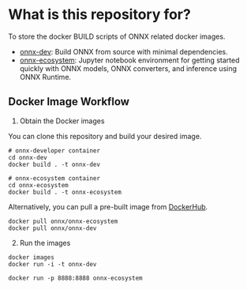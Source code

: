 # What is this repository for?

To store the docker BUILD scripts of ONNX related docker images.
- [onnx-dev](onnx-dev/Dockerfile): Build ONNX from source with minimal dependencies.
- [onnx-ecosystem](onnx-ecosystem): Jupyter notebook environment for getting started quickly with ONNX models, ONNX converters, and inference using ONNX Runtime.

## Docker Image Workflow

1. Obtain the Docker images

  You can clone this repository and build your desired image.
  ```
  # onnx-developer container
  cd onnx-dev
  docker build . -t onnx-dev

  # onnx-ecosystem container
  cd onnx-ecosystem
  docker build . -t onnx-ecosystem
  ```

  Alternatively, you can pull a pre-built image from [DockerHub](https://hub.docker.com/u/onnx).
  ```
  docker pull onnx/onnx-ecosystem
  docker pull onnx/onnx-dev
  ```

2. Run the images

```
docker images
docker run -i -t onnx-dev

docker run -p 8888:8888 onnx-ecosystem
```

